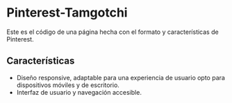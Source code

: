 # Pinterest-Tamgotchi
Este es el código de una página hecha con el formato y características de Pinterest.

## Características
* Diseño responsive, adaptable para una experiencia de usuario opto para dispositivos móviles y de escritorio. 
* Interfaz de usuario y navegación accesible.



